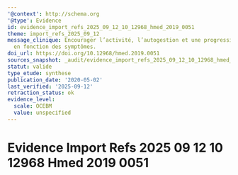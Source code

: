```yaml
---
'@context': http://schema.org
'@type': Evidence
id: evidence_import_refs_2025_09_12_10_12968_hmed_2019_0051
theme: import_refs_2025_09_12
message_clinique: Encourager l’activité, l’autogestion et une progression graduée
  en fonction des symptômes.
doi_url: https://doi.org/10.12968/hmed.2019.0051
sources_snapshot: _audit/evidence_import_refs_2025_09_12_10_12968_hmed_2019_0051.json
statut: valide
type_etude: synthese
publication_date: '2020-05-02'
last_verified: '2025-09-12'
retraction_status: ok
evidence_level:
  scale: OCEBM
  value: unspecified
---
```

# Evidence Import Refs 2025 09 12 10 12968 Hmed 2019 0051

